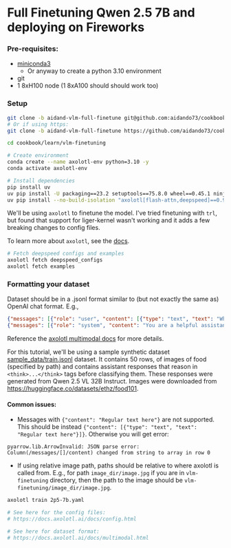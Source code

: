 # Full Finetuning Qwen 2.5 7B and deploying on Fireworks

### Pre-requisites:
- [miniconda3](https://www.anaconda.com/docs/getting-started/miniconda/install)
  - Or anyway to create a python 3.10 environment
- git
- 1 8xH100 node (1 8xA100 should should work too)

### Setup

```bash
git clone -b aidand-vlm-full-finetune git@github.com:aidando73/cookbook.git
# Or if using https:
git clone -b aidand-vlm-full-finetune https://github.com/aidando73/cookbook.git

cd cookbook/learn/vlm-finetuning

# Create environment
conda create --name axolotl-env python=3.10 -y
conda activate axolotl-env

# Install dependencies
pip install uv
uv pip install -U packaging==23.2 setuptools==75.8.0 wheel==0.45.1 ninja==1.11.1.4 requests==2.32.3 "huggingface-hub[cli]==0.31.0"
uv pip install --no-build-isolation "axolotl[flash-attn,deepspeed]==0.9.2"
```

We'll be using `axolotl` to finetune the model. I've tried finetuning with `trl`, but found that support for liger-kernel wasn't working and it adds a few breaking changes to config files.

To learn more about `axolotl`, see the [docs](https://docs.axolotl.ai/).

```bash
# Fetch deepspeed configs and examples
axolotl fetch deepspeed_configs 
axolotl fetch examples
```

### Formatting your dataset

Dataset should be in a .jsonl format similar to (but not exactly the same as) OpenAI chat format. E.g.,

```json
{"messages": [{"role": "user", "content": [{"type": "text", "text": "What's in these two images?"}, {"type": "image", "base64": "data:image/jpeg;base64,..."}, {"type": "image", "path": "path/to/image/relative/to/where/command/is/being/executed.jpg"}]}, {"role": "assistant", "content": [{"type": "text", "text": "There are two images of a cat and a dog."}]}]}
{"messages": [{"role": "system", "content": "You are a helpful assistant."}, {"role": "user", "content": [{"type": "text", "text": "What's in this image?"}, {"type": "image", "url": "https://example.com/cat.jpg"}]}, {"role": "assistant", "content": [{"type": "text", "text": "There is a cat in the image."}]}]}
```

Reference the [axolotl multimodal docs](https://docs.axolotl.ai/docs/multimodal.html#dataset-format) for more details.

For this tutorial, we'll be using a sample synthetic dataset [sample_data/train.jsonl](sample_data/train.jsonl) dataset. It contains 50 rows, of images of food (specified by path) and contains assistant responses that reason in `<think>...</think>` tags before classifying them. These responses were generated from Qwen 2.5 VL 32B Instruct. Images were downloaded from https://huggingface.co/datasets/ethz/food101.

#### Common issues:

- Messages with `{"content": "Regular text here"}` are not supported. This should be instead `{"content": [{"type": "text", "text": "Regular text here"}]}`. Otherwise you will get error:
```
pyarrow.lib.ArrowInvalid: JSON parse error: Column(/messages/[]/content) changed from string to array in row 0
```
- If using relative image path, paths should be relative to where axolotl is called from. E.g., for path `image_dir/image.jpg` if you are in `vlm-finetuning` directory, then the path to the image should be `vlm-finetuning/image_dir/image.jpg`.

```bash
axolotl train 2p5-7b.yaml

# See here for the config files:
# https://docs.axolotl.ai/docs/config.html

# See here for dataset format:
# https://docs.axolotl.ai/docs/multimodal.html
```